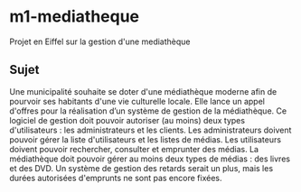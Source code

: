 m1-mediatheque
==============

Projet en Eiffel sur la gestion d'une mediathèque

Sujet
-----
Une municipalité souhaite se doter d'une médiathèque moderne afin de pourvoir ses habitants d'une vie culturelle locale. Elle lance un appel d'offres pour la réalisation d’un système de gestion de la médiathèque. Ce logiciel de gestion doit pouvoir autoriser (au moins) deux types d'utilisateurs : les administrateurs et les clients. Les administrateurs doivent pouvoir gérer la liste d'utilisateurs et les listes de médias. Les utilisateurs doivent pouvoir rechercher, consulter et emprunter des médias. La médiathèque doit pouvoir gérer au moins deux types de médias : des livres et des DVD. Un système de gestion des retards serait un plus, mais les durées autorisées d'emprunts ne sont pas encore fixées.
